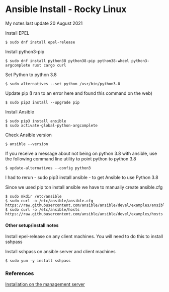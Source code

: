 # Ansible Install - Rocky Linux

My notes last update 20 August 2021

Install EPEL

    $ sudo dnf install epel-release
    
Install python3-pip

    $ sudo dnf install python38 python38-pip python38-wheel python3-argcomplete rust cargo curl
    
 
Set Python to python 3.8

    $ sudo alternatives --set python /usr/bin/python3.8
    
Update pip (I ran to an error here and found this command on the web)

    $ sudo pip3 install --upgrade pip
    
Install Ansible

    $ sudo pip3 install ansible
    $ sudo activate-global-python-argcomplete
    
Check Ansible version

    $ ansible --version
    
If you receive a message about not being on python 3.8 with ansible, use the following command line utility to point python to python 3.8

    $ update-alternatives --config python3
    
 I had to rerun - sudo pip3 install ansible - to get Ansible to use Python 3.8
  
Since we used pip ton install ansible we have to manually create ansible.cfg

    $ sudo mkdir /etc/ansible
    $ sudo curl -o /etc/ansible/ansible.cfg https://raw.githubusercontent.com/ansible/ansible/devel/examples/ansible.cfg
    $ sudo curl -o /etc/ansible/hosts https://raw.githubusercontent.com/ansible/ansible/devel/examples/hosts
    
    
#### Other setup/install notes

Install epel-release on any client machines.  You will need to do this to install sshpass

Install sshpass on ansible server and client machines

    $ sudo yum -y install sshpass

### References
[Installation on the management server](https://docs.rockylinux.org/books/learning_ansible/01-bases)

